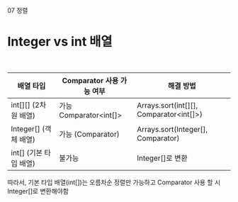 07 정렬
# Integer vs int 배열

<br>

| 배열 타입 | Comparator 사용 가능 여부 | 해결 방법 |
|---|---|---|
| int[][] (2차원 배열) | 가능 Comparator<int[]> | Arrays.sort(int[][], Comparator<int[]>) |
| Integer[] (객체 배열) | 가능 (Comparator<Integer>) | Arrays.sort(Integer[], Comparator<Integer>) |
| int[] (기본 타입 배열) | 불가능 | Integer[]로 변환 |

따라서, 기본 타입 배열(int[])는 오름차순 정렬만 가능하고 Comparator 사용 할 시 Integer[]로 변환해야함

